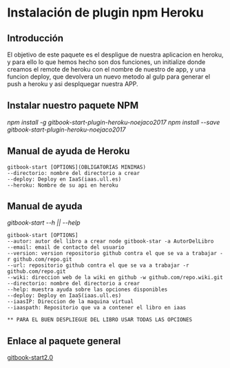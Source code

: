 # Instalación de plugin npm Heroku

## Introducción

El objetivo de este paquete es el despligue de nuestra aplicacion en heroku, y para ello lo que hemos hecho son dos funciones, un initialize donde creamos el remote de heroku con el nombre de nuestro de app,
y una funcion deploy, que devolvera un nuevo metodo al gulp para generar el push a heroku y asi desplquegar nuestra APP.

## Instalar nuestro paquete NPM
_npm install -g gitbook-start-plugin-heroku-noejaco2017_
_npm install --save gitbook-start-plugin-heroku-noejaco2017_


## Manual de ayuda de Heroku
```
gitbook-start [OPTIONS](OBLIGATORIAS MINIMAS)
--directorio: nombre del directorio a crear
--deploy: Deploy en IaaS(iaas.ull.es)
--heroku: Nombre de su api en heroku
```

## Manual de ayuda
_gitbook-start --h || --help_
````````````````````
gitbook-start [OPTIONS]
--autor: autor del libro a crear node gitbook-star -a AutorDelLibro
--email: email de contacto del usuario
--version: version repositorio github contra el que se va a trabajar -r github.com/repo.git
--url: repositorio github contra el que se va a trabajar -r github.com/repo.git
--wiki: direccion web de la wiki en github -w github.com/repo.wiki.git
--directorio: nombre del directorio a crear
--help: muestra ayuda sobre las opciones disponibles
--deploy: Deploy en IaaS(iaas.ull.es)
--iaasIP: Direccion de la maquina virtual
--iaaspath: Repositorio que va a contener el libro en iaas

** PARA EL BUEN DESPLIEGUE DEL LIBRO USAR TODAS LAS OPCIONES
````````````````````

## Enlace al paquete general
[gitbook-start2.0](https://github.com/ULL-ESIT-SYTW-1617/gitbook-start-heroku-noejaco2017)
